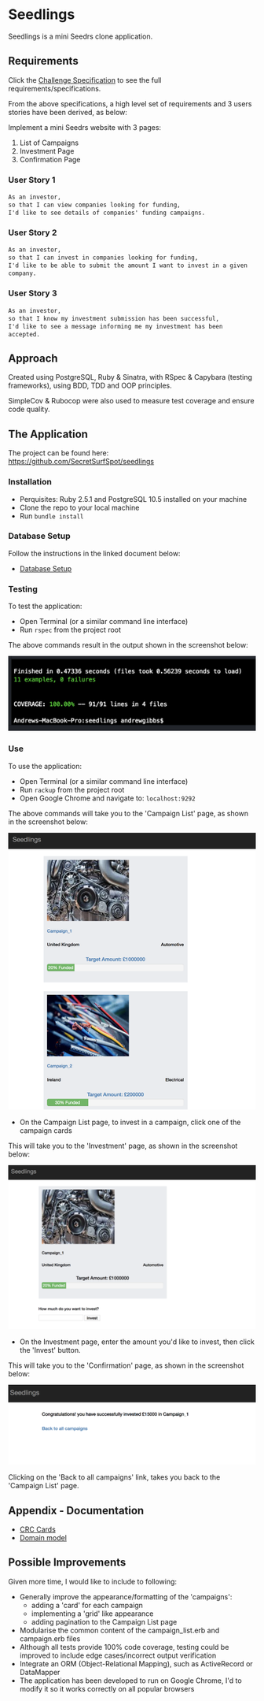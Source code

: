 # Seedlings

Seedlings is a mini Seedrs clone application.

## Requirements

Click the [Challenge Specification](./seedlings_challenge_specs.md) to see the full requirements/specifications.

From the above specifications, a high level set of requirements and 3 users stories have been derived, as below:

Implement a mini Seedrs website with 3 pages:
1) List of Campaigns
2) Investment Page
3) Confirmation Page

### User Story 1
```
As an investor,
so that I can view companies looking for funding,
I'd like to see details of companies' funding campaigns.
```

### User Story 2
```
As an investor,
so that I can invest in companies looking for funding,
I'd like to be able to submit the amount I want to invest in a given company.
```

### User Story 3
```
As an investor,
so that I know my investment submission has been successful,
I'd like to see a message informing me my investment has been accepted.
```

## Approach

Created using PostgreSQL, Ruby & Sinatra, with RSpec & Capybara (testing frameworks), using BDD, TDD and OOP principles.

SimpleCov & Rubocop were also used to measure test coverage and ensure code quality.

## The Application

The project can be found here: https://github.com/SecretSurfSpot/seedlings

### Installation
- Perquisites: Ruby 2.5.1 and PostgreSQL 10.5 installed on your machine
- Clone the repo to your local machine
- Run `bundle install`

### Database Setup

Follow the instructions in the linked document below:

- [Database Setup](./database_setup.md)

### Testing
To test the application:

- Open Terminal (or a similar command line interface)
- Run `rspec` from the project root

The above commands result in the output shown in the screenshot below:

![REPL screenshot](https://github.com/SecretSurfSpot/seedlings/blob/master/images/rspec_screenshot.png)

### Use
To use the application:

- Open Terminal (or a similar command line interface)
- Run `rackup` from the project root
- Open Google Chrome and navigate to: `localhost:9292`

The above commands will take you to the 'Campaign List' page, as shown in the screenshot below:

![Campaign List screenshot](https://github.com/SecretSurfSpot/seedlings/blob/master/images/campaign_list_screenshot.png)


- On the Campaign List page, to invest in a campaign, click one of the campaign cards

This will take you to the 'Investment' page, as shown in the screenshot below:

![Investment screenshot](https://github.com/SecretSurfSpot/seedlings/blob/master/images/investment_screenshot.png)


- On the Investment page, enter the amount you'd like to invest, then click the 'Invest' button.

This will take you to the 'Confirmation' page, as shown in the screenshot below:

![Confirmation screenshot](https://github.com/SecretSurfSpot/seedlings/blob/master/images/confirmation_screenshot.png)


Clicking on the 'Back to all campaigns' link, takes you back to the 'Campaign List' page.

## Appendix - Documentation

- [CRC Cards](./crc_cards.md)
- [Domain model](./domain_model.md)  


## Possible Improvements
Given more time, I would like to include to following:
- Generally improve the appearance/formatting of the 'campaigns':
  - adding a 'card' for each campaign
  - implementing a 'grid' like appearance
  - adding pagination to the Campaign List page
- Modularise the common content of the campaign_list.erb and campaign.erb files
- Although all tests provide 100% code coverage, testing could be improved to include edge cases/incorrect output verification
- Integrate an ORM (Object-Relational Mapping), such as ActiveRecord or DataMapper
- The application has been developed to run on Google Chrome, I'd to modify it so it works correctly on all popular browsers
